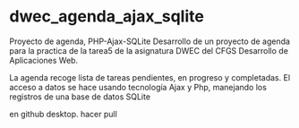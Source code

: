 # dwec_agenda_ajax_sqlite
Proyecto de agenda,  PHP-Ajax-SQLite
Desarrollo de un proyecto de agenda para la practica de la tarea5 
de la asignatura DWEC del CFGS Desarrollo de Aplicaciones Web.

La agenda recoge lista de tareas pendientes, en progreso y completadas.
El acceso a datos se hace usando tecnología Ajax y Php, manejando los registros 
de una base de datos SQLite

en github desktop. hacer pull
